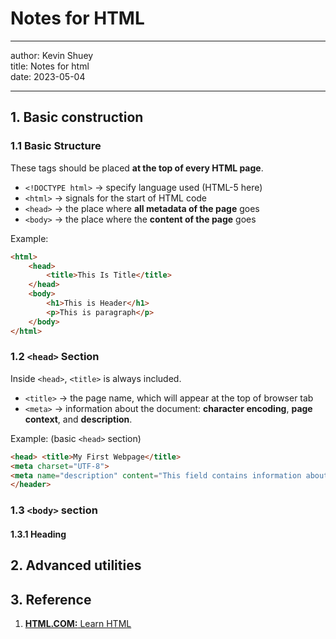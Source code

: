 # Notes for HTML
- - -
author: Kevin Shuey  
title: Notes for html  
date: 2023-05-04
- - -

## 1. Basic construction

### 1.1 Basic Structure
These tags should be placed **at the top of every HTML page**.
* `<!DOCTYPE html>` -> specify language used (HTML-5 here)
* `<html>` -> signals for the start of HTML code
* `<head>` -> the place where **all metadata of the page** goes
* `<body>` -> the place where the **content of the page** goes  
  
Example:  
```html
<html>
    <head>
        <title>This Is Title</title>
    </head>
    <body>
        <h1>This is Header</h1>
        <p>This is paragraph</p>
    </body>
</html>
```


### 1.2 `<head>` Section
Inside `<head>`, `<title>` is always included.
* `<title>` -> the page name, which will appear at the top of browser tab
* `<meta>` -> information about the document: **character encoding**, **page context**, and **description**.
  
Example: (basic `<head>` section)
```html
<head> <title>My First Webpage</title>   
<meta charset="UTF-8">   
<meta name="description" content="This field contains information about the page. It is usually around two sentences long.">
</header>
```


### 1.3 `<body>` section

#### 1.3.1 **Heading**


## 2. Advanced utilities

## 3. Reference  
1. [**HTML.COM:** Learn HTML](https://html.com/#tutorial)





